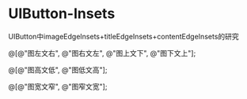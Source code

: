 # UIButton-Insets
UIButton中imageEdgeInsets+titleEdgeInsets+contentEdgeInsets的研究

@[@"图左文右", @"图右文左", @"图上文下", @"图下文上"];

@[@"图高文低", @"图低文高"];

@[@"图宽文窄", @"图窄文宽"];
